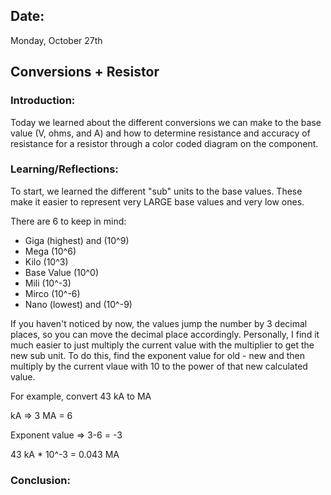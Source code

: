 ## Date:
Monday, October 27th

## Conversions + Resistor

### Introduction:
Today we learned about the different conversions we can make to the base value (V, ohms, and A) and how to determine resistance and accuracy of resistance for a resistor through a color coded diagram on the component.

### Learning/Reflections:

To start, we learned the different "sub" units to the base values. These make it easier to represent very LARGE base values and very low ones. 

There are 6 to keep in mind:

- Giga (highest) and (10^9)
- Mega (10^6)
- Kilo (10^3)
- Base Value (10^0)
- Mili (10^-3)
- Mirco (10^-6)
- Nano (lowest) and (10^-9)

If you haven't noticed by now, the values jump the number by 3 decimal places, so you can move the decimal place accordingly. Personally, I find it much easier to just multiply the current value with the multiplier to get the new sub unit. To do this, find the exponent value for old - new and then multiply by the current vlaue with 10 to the power of that new calculated value.

For example, convert 43 kA to MA

kA => 3
MA = 6

Exponent value => 3-6 = -3

43 kA * 10^-3 = 0.043 MA

### Conclusion:
